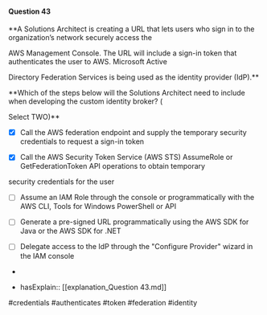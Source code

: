 #### Question  43


**A Solutions Architect is creating a URL that lets users who sign in to the organization’s network securely access the

AWS Management Console. The URL will include a sign-in token that authenticates the user to AWS. Microsoft Active

Directory Federation Services is being used as the identity provider (IdP).**


**Which of the steps below will the Solutions Architect need to include when developing the custom identity broker? (

Select TWO)**


- [x] Call the AWS federation endpoint and supply the temporary security credentials to request a sign-in token


- [x] Call the AWS Security Token Service (AWS STS) AssumeRole or GetFederationToken API operations to obtain temporary

security credentials for the user


- [ ] Assume an IAM Role through the console or programmatically with the AWS CLI, Tools for Windows PowerShell or API


- [ ] Generate a pre-signed URL programmatically using the AWS SDK for Java or the AWS SDK for .NET


- [ ] Delegate access to the IdP through the "Configure Provider" wizard in the IAM console


*

- hasExplain:: [[explanation_Question  43.md]]

#credentials #authenticates #token #federation #identity 